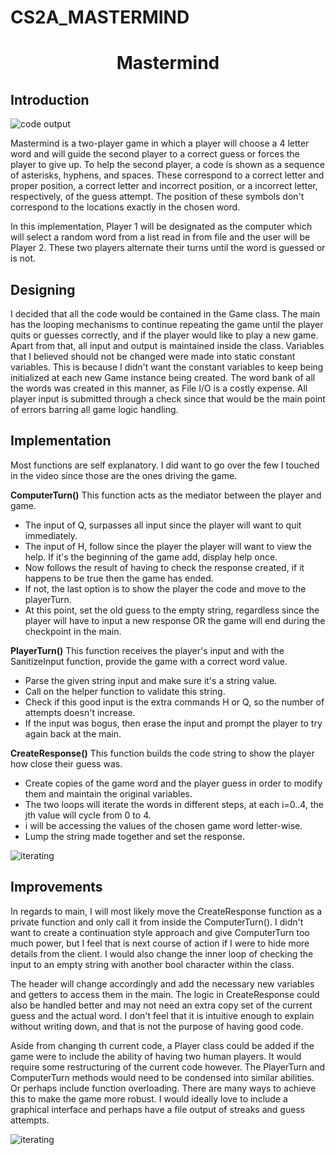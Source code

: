 # CS2A_MASTERMIND

<h1 align="center"> Mastermind </h1>

<h2> Introduction </h2>

<img src ="https://i.imgur.com/bJaHvRu.png" alt="code output">

<p>Mastermind is a two-player game in which a player will choose a 4 letter word and will guide the second player to a correct guess or forces  the player to give up. To help the second player, a code is shown as a sequence of asterisks, hyphens, and spaces.  These correspond to a correct letter and proper position, a correct letter and incorrect position, or a incorrect letter, respectively, of the guess attempt. The position of these symbols don't correspond to the locations exactly in the chosen word.
</p>

<p>In this implementation, Player 1 will be designated as the computer which will select a random word from a list read in from file and the user will be Player 2. These two players alternate their turns until the word is guessed or is not. 
</p>

<h2> Designing </h2>
<p>
  I decided that all the code would be contained in the Game class. The main has the looping mechanisms to continue repeating the game until the player quits or guesses correctly, and if the player would like to play a new game. Apart from that, all input and output is maintained inside the class. Variables that I believed should not be changed were made into static constant variables. This is because I didn't want the constant variables to keep being initialized at each new Game instance being created. The word bank of all the words was created in this manner, as File I/O is a costly expense. All player input is submitted through a check since that would be the main point of errors barring all game logic handling. 
</p>

<h2> Implementation </h2>
<p>
  Most functions are self explanatory. I did want to go over the few I touched in the video since those are the ones driving the game.
 </p>

<p>
<b>ComputerTurn()</b>
This function acts as the mediator between the player and game.
  
  <ul>
  <li>The input of Q, surpasses all input since the player will want to quit immediately.</li>
  <li>The input of H, follow since the player the player will want to view the help. If it's the beginning of the game add, display help once.</li>
  <li>Now follows the result of having to check the response created, if it happens to be true then the game has ended.</li>
  <li>If not, the last option is to show the player the code and move to the playerTurn.</li>
  <li>At this point, set the old guess to the empty string, regardless since the player will have to input a new response OR the game will end during the checkpoint in the main.</li>
  </ul>
 </p>

<p>
<b>PlayerTurn()</b>
This function receives the player's input and with the SanitizeInput function, provide the game with a correct word value.
  
  <ul>
  <li>Parse the given string input and make sure it's a string value.</li>
  <li>Call on the helper function to validate this string.</li>
  <li>Check if this good input is the extra commands H or Q, so the number of attempts doesn't increase.</li>
  <li>If the input was bogus, then erase the input and prompt the player to try again back at the main.</li>
  </ul>
 </p>
 
 
 <p>
<b>CreateResponse()</b>
This function builds the code string to show the player how close their guess was.
  
  <ul>
  <li>Create copies of the game word and the player guess in order to modify them and maintain the original variables.</li>
  <li>The two loops will iterate the words in different steps, at each i=0..4, the jth value will cycle from 0 to 4.</li>
  <li>i will be accessing the values of the chosen game word letter-wise.</li>
  <li>Lump the string made together and set the response.</li>
  </ul>
  
  <img src ="https://i.imgur.com/F9mTqFl.png" alt="iterating">


<h2> Improvements </h2>
<p>
  In regards to main, I will most likely move the CreateResponse function as a private function and only call it from inside the ComputerTurn(). I didn't want to create a continuation style approach and give ComputerTurn too much power, but I feel that is next course of action if I were to hide more details from the client. I would also change the inner loop of checking the input to an empty string with another bool character within the class. 
</p>

<p>
The header will change accordingly and add the necessary new variables and getters to access them in the main. The logic in CreateResponse could also be handled better and may not need an extra copy set of the current guess and the actual word. I don't feel that it is intuitive enough to explain without writing down, and that is not the purpose of having good code. 
</p>

<p>
Aside from changing th current code, a Player class could be added if the game were to include the ability of having two human players. It would require some restructuring of the current code however. The PlayerTurn and ComputerTurn methods would need to be condensed into similar abilities. Or perhaps include function overloading. There are many ways to achieve this to make the game more robust. I would ideally love to include a graphical interface and perhaps have a file output of streaks and guess attempts. 
</p>

 <img src ="https://i.imgur.com/YuwPgfR.png" alt="iterating">

